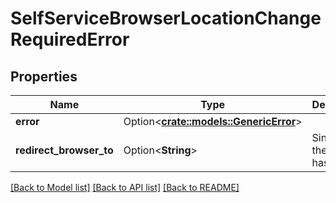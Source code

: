 # SelfServiceBrowserLocationChangeRequiredError

## Properties

Name | Type | Description | Notes
------------ | ------------- | ------------- | -------------
**error** | Option<[**crate::models::GenericError**](genericError.md)> |  | [optional]
**redirect_browser_to** | Option<**String**> | Since when the flow has expired | [optional]

[[Back to Model list]](../README.md#documentation-for-models) [[Back to API list]](../README.md#documentation-for-api-endpoints) [[Back to README]](../README.md)


